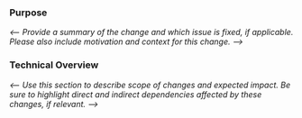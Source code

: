 ### Purpose
_<-- Provide a summary of the change and which issue is fixed, if applicable. Please also
include motivation and context for this change. -->_ 

### Technical Overview
_<-- Use this section to describe scope of changes and expected impact. Be sure to highlight 
direct and indirect dependencies affected by these changes, if relevant. -->_
